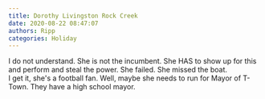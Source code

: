 ```yaml
---
title: Dorothy Livingston Rock Creek
date: 2020-08-22 08:47:07
authors: Ripp
categories: Holiday
---
```


 I do not understand. She is not the incumbent. She HAS to show up for this and perform and steal the power.  She failed. She missed the boat.  
I get it, she's a football fan. Well, maybe she needs to run for Mayor of T-Town. They have a high school mayor.